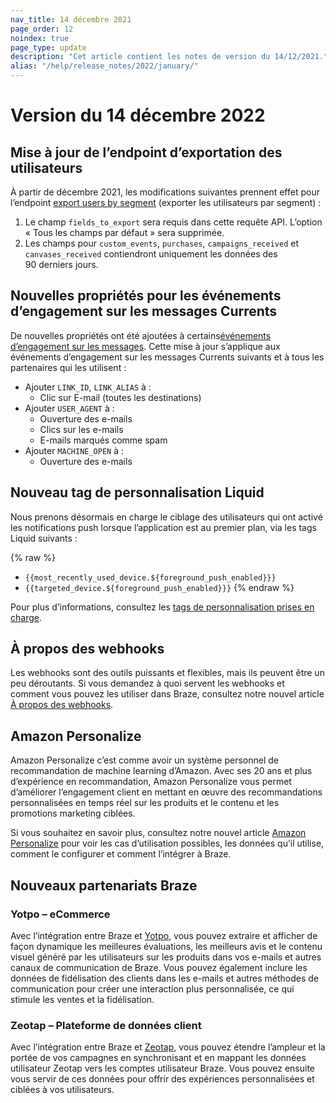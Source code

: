 ```yaml
---
nav_title: 14 décembre 2021
page_order: 12
noindex: true
page_type: update
description: "Cet article contient les notes de version du 14/12/2021."
alias: "/help/release_notes/2022/january/"
---
```

# Version du 14 décembre 2022

## Mise à jour de l’endpoint d’exportation des utilisateurs

À partir de décembre 2021, les modifications suivantes prennent effet pour l’endpoint [export users by segment]({{site.baseurl}}/api/endpoints/export/user_data/post_users_segment/) (exporter les utilisateurs par segment) :

1. Le champ `fields_to_export` sera requis dans cette requête API. L’option « Tous les champs par défaut » sera supprimée.
2. Les champs pour `custom_events`, `purchases`, `campaigns_received` et `canvases_received` contiendront uniquement les données des 90 derniers jours.

## Nouvelles propriétés pour les événements d’engagement sur les messages Currents

De nouvelles propriétés ont été ajoutées à certains[événements d’engagement sur les messages]({{site.baseurl}}/user_guide/data_and_analytics/braze_currents/event_glossary/message_engagement_events/). Cette mise à jour s’applique aux événements d’engagement sur les messages Currents suivants et à tous les partenaires qui les utilisent :

- Ajouter `LINK_ID`, `LINK_ALIAS` à :
  - Clic sur E-mail (toutes les destinations)
- Ajouter `USER_AGENT` à :
  - Ouverture des e-mails
  - Clics sur les e-mails
  - E-mails marqués comme spam
- Ajouter `MACHINE_OPEN` à :
  - Ouverture des e-mails

## Nouveau tag de personnalisation Liquid

Nous prenons désormais en charge le ciblage des utilisateurs qui ont activé les notifications push lorsque l’application est au premier plan, via les tags Liquid suivants :

{% raw %}
- `{{most_recently_used_device.${foreground_push_enabled}}}`
- `{{targeted_device.${foreground_push_enabled}}}`
{% endraw %}

Pour plus d’informations, consultez les [tags de personnalisation prises en charge]({{site.baseurl}}/user_guide/personalization_and_dynamic_content/liquid/supported_personalization_tags/).

## À propos des webhooks

Les webhooks sont des outils puissants et flexibles, mais ils peuvent être un peu déroutants. Si vous demandez à quoi servent les webhooks et comment vous pouvez les utiliser dans Braze, consultez notre nouvel article [À propos des webhooks]({{site.baseurl}}/user_guide/message_building_by_channel/webhooks/understanding_webhooks/).

## Amazon Personalize

Amazon Personalize c’est comme avoir un système personnel de recommandation de machine learning d’Amazon. Avec ses 20 ans et plus d’expérience en recommandation, Amazon Personalize vous permet d’améliorer l’engagement client en mettant en œuvre des recommandations personnalisées en temps réel sur les produits et le contenu et les promotions marketing ciblées. 

Si vous souhaitez en savoir plus, consultez notre nouvel article [Amazon Personalize]({{site.baseurl}}/partners/message_personalization/dynamic_content/amazon_personalize/amazon_personalize/) pour voir les cas d’utilisation possibles, les données qu’il utilise, comment le configurer et comment l’intégrer à Braze.

## Nouveaux partenariats Braze

### Yotpo – eCommerce

Avec l’intégration entre Braze et [Yotpo]({{site.baseurl}}/partners/additional_channels_and_extensions/ecommerce/yotpo/), vous pouvez extraire et afficher de façon dynamique les meilleures évaluations, les meilleurs avis et le contenu visuel généré par les utilisateurs sur les produits dans vos e-mails et autres canaux de communication de Braze. Vous pouvez également inclure les données de fidélisation des clients dans les e-mails et autres méthodes de communication pour créer une interaction plus personnalisée, ce qui stimule les ventes et la fidélisation.

### Zeotap – Plateforme de données client

Avec l’intégration entre Braze et [Zeotap]({{site.baseurl}}/partners/data_and_analytics/customer_data_platform/zeotap/), vous pouvez étendre l’ampleur et la portée de vos campagnes en synchronisant et en mappant les données utilisateur Zeotap vers les comptes utilisateur Braze. Vous pouvez ensuite vous servir de ces données pour offrir des expériences personnalisées et ciblées à vos utilisateurs.